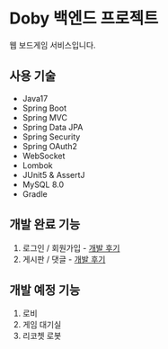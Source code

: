 # Doby 백엔드 프로젝트

웹 보드게임 서비스입니다.

## 사용 기술

- Java17
- Spring Boot
- Spring MVC
- Spring Data JPA
- Spring Security
- Spring OAuth2
- WebSocket
- Lombok
- JUnit5 & AssertJ
- MySQL 8.0
- Gradle

## 개발 완료 기능

1. 로그인 / 회원가입 - [개발 후기](/)
2. 게시판 / 댓글 - [개발 후기](/)

## 개발 예정 기능

1. 로비
2. 게임 대기실
3. 리코쳇 로봇
